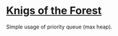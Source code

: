 # [Knigs of the Forest](https://open.kattis.com/problems/knigsoftheforest)

Simple usage of priority queue (max heap).